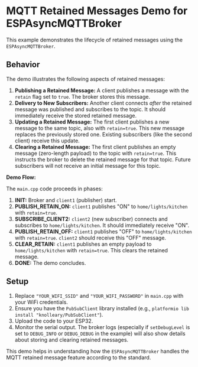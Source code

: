 # MQTT Retained Messages Demo for ESPAsyncMQTTBroker

This example demonstrates the lifecycle of retained messages using the `ESPAsyncMQTTBroker`.

## Behavior

The demo illustrates the following aspects of retained messages:
1.  **Publishing a Retained Message:** A client publishes a message with the `retain` flag set to `true`. The broker stores this message.
2.  **Delivery to New Subscribers:** Another client connects *after* the retained message was published and subscribes to the topic. It should immediately receive the stored retained message.
3.  **Updating a Retained Message:** The first client publishes a new message to the same topic, also with `retain=true`. This new message replaces the previously stored one. Existing subscribers (like the second client) receive this update.
4.  **Clearing a Retained Message:** The first client publishes an empty message (zero-length payload) to the topic with `retain=true`. This instructs the broker to delete the retained message for that topic. Future subscribers will not receive an initial message for this topic.

**Demo Flow:**

The `main.cpp` code proceeds in phases:
1.  **INIT:** Broker and `client1` (publisher) start.
2.  **PUBLISH_RETAIN_ON:** `client1` publishes "ON" to `home/lights/kitchen` with `retain=true`.
3.  **SUBSCRIBE_CLIENT2:** `client2` (new subscriber) connects and subscribes to `home/lights/kitchen`. It should immediately receive "ON".
4.  **PUBLISH_RETAIN_OFF:** `client1` publishes "OFF" to `home/lights/kitchen` with `retain=true`. `client2` should receive this "OFF" message.
5.  **CLEAR_RETAIN:** `client1` publishes an empty payload to `home/lights/kitchen` with `retain=true`. This clears the retained message.
6.  **DONE:** The demo concludes.

## Setup

1.  Replace `"YOUR_WIFI_SSID"` and `"YOUR_WIFI_PASSWORD"` in `main.cpp` with your WiFi credentials.
2.  Ensure you have the `PubSubClient` library installed (e.g., `platformio lib install "knolleary/PubSubClient"`).
3.  Upload the code to your ESP32.
4.  Monitor the serial output. The broker logs (especially if `setDebugLevel` is set to `DEBUG_INFO` or `DEBUG_DEBUG` in the example) will also show details about storing and clearing retained messages.

This demo helps in understanding how the `ESPAsyncMQTTBroker` handles the MQTT retained message feature according to the standard.
